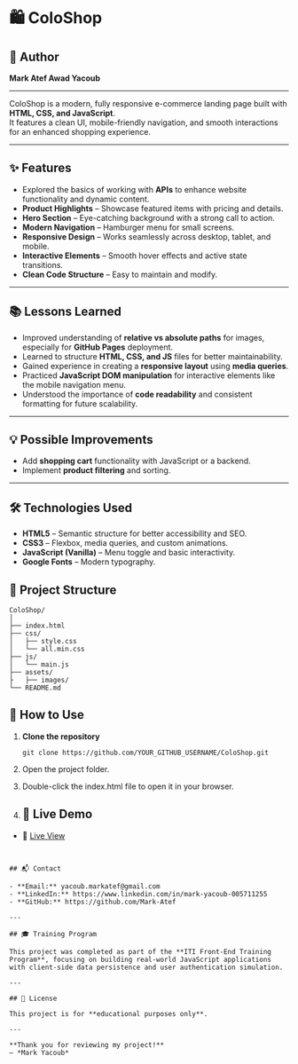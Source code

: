 # 🛍️ ColoShop

## 👤 Author  
**Mark Atef Awad Yacoub**

---

ColoShop is a modern, fully responsive e-commerce landing page built with **HTML, CSS, and JavaScript**.  
It features a clean UI, mobile-friendly navigation, and smooth interactions for an enhanced shopping experience.

---

## ✨ Features

- Explored the basics of working with **APIs** to enhance website functionality and dynamic content.
- **Product Highlights** – Showcase featured items with pricing and details.
- **Hero Section** – Eye-catching background with a strong call to action.
- **Modern Navigation** – Hamburger menu for small screens.
- **Responsive Design** – Works seamlessly across desktop, tablet, and mobile.
- **Interactive Elements** – Smooth hover effects and active state transitions.
- **Clean Code Structure** – Easy to maintain and modify.

---
## 📚 Lessons Learned

- Improved understanding of **relative vs absolute paths** for images, especially for **GitHub Pages** deployment.
- Learned to structure **HTML, CSS, and JS** files for better maintainability.
- Gained experience in creating a **responsive layout** using **media queries**.
- Practiced **JavaScript DOM manipulation** for interactive elements like the mobile navigation menu.
- Understood the importance of **code readability** and consistent formatting for future scalability.

---

## 💡 Possible Improvements

- Add **shopping cart** functionality with JavaScript or a backend.
- Implement **product filtering** and sorting.

---


## 🛠️ Technologies Used

- **HTML5** – Semantic structure for better accessibility and SEO.
- **CSS3** – Flexbox, media queries, and custom animations.
- **JavaScript (Vanilla)** – Menu toggle and basic interactivity.
- **Google Fonts** – Modern typography.



## 📁 Project Structure

```
ColoShop/
│
├── index.html
├── css/
│   ├── style.css
│   └── all.min.css
├── js/
│   └── main.js
├── assets/
├   ├── images/
└── README.md        
```


## 📌 How to Use

1. **Clone the repository**  
   ```
   git clone https://github.com/YOUR_GITHUB_USERNAME/ColoShop.git
2. Open the project folder.

3. Double-click the index.html file to open it in your browser.

2. ## 🚀 Live Demo

- 🔗 [Live View](https://mark-atef.github.io/Rebuilding-a-UI-Using-a-UI-Framework-Movies-Website/)

```


## 📬 Contact

- **Email:** yacoub.markatef@gmail.com  
- **LinkedIn:** https://www.linkedin.com/in/mark-yacoub-005711255  
- **GitHub:** https://github.com/Mark-Atef

---

## 🎓 Training Program

This project was completed as part of the **ITI Front-End Training Program**, focusing on building real-world JavaScript applications with client-side data persistence and user authentication simulation.

---

## 📄 License

This project is for **educational purposes only**.

---

**Thank you for reviewing my project!**  
— *Mark Yacoub*








